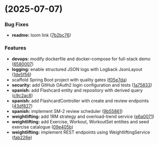 #  (2025-07-07)


### Bug Fixes

* **readme:** loom link ([7b2bc76](https://github.com/andremunay/HobbyHub-API/commit/7b2bc76463200cbd32e1ee234ba773b182187347))


### Features

* **devops:** modify dockerfile and docker-compose for full-stack demo ([6580007](https://github.com/andremunay/HobbyHub-API/commit/65800073d24fbe9a5f2b29f4a3a6ab62d8130ebc))
* **logging:** enable structured JSON logs with Logback JsonLayout ([1de5f56](https://github.com/andremunay/HobbyHub-API/commit/1de5f5649241a55173ce25112678f75c17109b76))
* scaffold Spring Boot project with quality gates ([f05e7da](https://github.com/andremunay/HobbyHub-API/commit/f05e7daeb9dc7f29f94eb050775c4883332f776a))
* **security:** add GitHub OAuth2 login configuration and tests ([1a75833](https://github.com/andremunay/HobbyHub-API/commit/1a75833500405ffaa68d00cac5157ceb808ec17f))
* **spanish:** add Flashcard entity and repository with derived query ([c9c2ac8](https://github.com/andremunay/HobbyHub-API/commit/c9c2ac8865aa815d3d7ceed58e83377fb84fd04d))
* **spanish:** add FlashcardController with create and review endpoints ([43df827](https://github.com/andremunay/HobbyHub-API/commit/43df8278a68b36e2d4c1a3cb0c2849b715b99f2f))
* **spanish:** implement SM-2 review scheduler ([9b55861](https://github.com/andremunay/HobbyHub-API/commit/9b55861b7d65feb4b591a6a65b1f75b3204593a0))
* **weightlifting:** add 1RM strategy and overload-trend service ([e6a0071](https://github.com/andremunay/HobbyHub-API/commit/e6a0071e1385da0e7ac420418d58ea8b217e23ec))
* **weightlifting:** add Exercise, Workout, WorkoutSet entities and seed exercise catalogue ([09e405b](https://github.com/andremunay/HobbyHub-API/commit/09e405b83bd1aabbe7f76d45b28e5cf8f5c2547d))
* **weightlifting:** implement REST endpoints using WeightliftingService ([fab226e](https://github.com/andremunay/HobbyHub-API/commit/fab226e1836a2456ce7b9e7792e5c6825cd9dd99))



